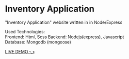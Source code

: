 # Inventory Application

"Inventory Application" website written in in Node/Express

Used Technologies:  
Frontend: Html, Scss
Backend: Nodejs(express), Javascript  
Database: Mongodb (mongoose)

[LIVE DEMO 👈](https://inventory-application-production.up.railway.app/)
